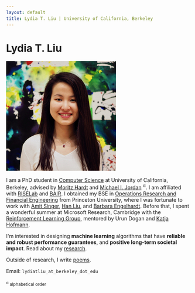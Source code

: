```yaml
---
layout: default
title: Lydia T. Liu | University of California, Berkeley
---
```

	
	
# Lydia T. Liu #

<img src="img/francis.jpg" alt="Photo" class="leftside_image">

I am a PhD student in [Computer Science](https://eecs.berkeley.edu/) at University of California, Berkeley, advised by [Moritz Hardt](http://www.moritzhardt.com/) and [Michael I. Jordan](https://people.eecs.berkeley.edu/~jordan/) <sup>&alpha;</sup>. I am affiliated with [RISELab](http://rise.cs.berkeley.edu/) and [BAIR](http://bair.berkeley.edu/).
I obtained my BSE in [Operations Research and Financial Engineering](https://orfe.princeton.edu/) from Princeton University, where I was fortunate to work with [Amit Singer](https://web.math.princeton.edu/~amits/), [Han Liu](https://www.princeton.edu/~hanliu/), and [Barbara Engelhardt](https://www.cs.princeton.edu/~bee/). Before that, I spent a wonderful summer at Microsoft Research, Cambridge with the [Reinforcement Learning Group](https://www.microsoft.com/en-us/research/group/reinforcement-learning-group/), mentored by Urun Dogan and [Katja Hofmann](https://www.microsoft.com/en-us/research/people/kahofman/).

I'm interested in designing **machine learning** algorithms that have **reliable and robust performance guarantees**, and **positive long-term societal impact**. Read about my [research](/projects).

Outside of research, I write <a href="/writing">poems</a>.
			
Email: `lydiatliu_at_berkeley_dot_edu`

<sub><sup>&alpha;</sup> alphabetical order </sub>

